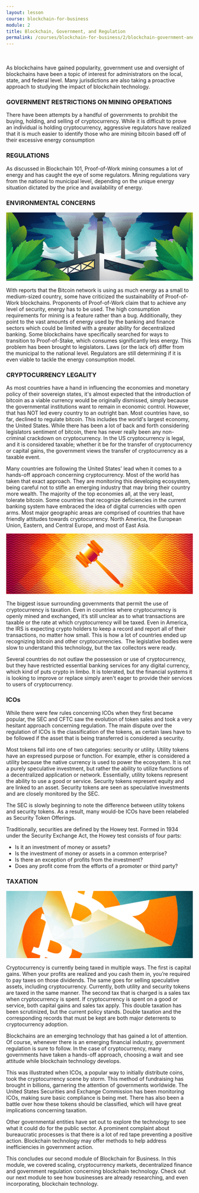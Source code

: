 ```yaml
---
layout: lesson
course: blockchain-for-business
module: 2
title: Blockchain, Government, and Regulation
permalink: /courses/blockchain-for-business/2/blockchain-government-and-regulation
---
```


<br>
<br>
<span class="openingParagraph">As blockchains have gained popularity, government use and oversight of blockchains have been a topic of interest for administrators on the local, state, and federal level. Many jurisdictions are also taking a proactive approach to studying the impact of blockchain technology.</span>
<h3>GOVERNMENT RESTRICTIONS ON MINING OPERATIONS</h3>

<span style="font-weight: 400;">There have been attempts by a handful of governments to prohibit the buying, holding, and selling of cryptocurrency. While it is difficult to prove an individual is holding cryptocurrency, aggressive regulators have realized that it is much easier to identify those who are mining bitcoin based off of their excessive energy consumption</span>

<h3>REGULATIONS</h3>

<span style="font-weight: 400;">As discussed in Blockchain 101, Proof-of-Work mining consumes a lot of energy and has caught the eye of some regulators. Mining regulations vary from the national to municipal level, depending on the unique energy situation dictated by the price and availability of energy. </span>

<h3>ENVIRONMENTAL CONCERNS</h3>

<img src="/assets/img/courses/blockchain-for-business/Environmental-01.png" />

<span style="font-weight: 400;">With reports that the Bitcoin network is using as much energy as a small to medium-sized country, some have criticized the sustainability of Proof-of-Work blockchains. </span><span style="font-weight: 400;">Proponents of Proof-of-Work claim that to achieve any level of security, energy has to be used. The high consumption requirements for mining is a feature rather than a bug. Additionally, they point to the vast amounts of energy used by the banking and finance sectors which could be limited with a greater ability for decentralized banking. </span><span style="font-weight: 400;">Some blockchains have specifically searched for ways to transition to Proof-of-Stake, which consumes significantly less energy. </span><span style="font-weight: 400;">This problem has been brought to legislators. Laws (or the lack of) differ from the municipal to the national level. Regulators are still determining if it is even viable to tackle the energy consumption model.</span>

<h3>CRYPTOCURRENCY LEGALITY</h3>

<span style="font-weight: 400;">As most countries have a hand in influencing the economies and monetary policy of their sovereign states, it's almost expected that the introduction of bitcoin as a viable currency would be originally dismissed, simply because the governmental institutions want to remain in economic control. However, that has NOT led every country to an outright ban. Most countries have, so far, declined to regulate bitcoin. </span><span style="font-weight: 400;">This includes the world's largest economy, the United States. While there has been a lot of back and forth considering legislators sentiment of bitcoin, there has never really been any non-criminal crackdown on cryptocurrency. In the US cryptocurrency is legal, and it is considered taxable; whether it be for the transfer of cryptocurrency or capital gains, the government views the transfer of cryptocurrency as a taxable event. </span>

<span style="font-weight: 400;">Many countries are following the United States' lead when it comes to a hands-off approach concerning cryptocurrency. Most of the world has taken that exact approach. They are monitoring this developing ecosystem, being careful not to stifle an emerging industry that may bring their country more wealth. </span><span style="font-weight: 400;">The majority of the top economies all, at the very least, tolerate bitcoin. Some countries that recognize deficiencies in the current banking system have embraced the idea of digital currencies with open arms. Most major geographic areas are comprised of countries that have friendly attitudes towards cryptocurrency. North America, the European Union, Eastern, and Central Europe, and most of East Asia.</span>

<img src="/assets/img/courses/blockchain-for-business/Legality-01.png" />

<span style="font-weight: 400;">The biggest issue surrounding governments that permit the use of cryptocurrency is taxation. Even in countries where cryptocurrency is openly mined and exchanged, it’s still unclear as to what transactions are taxable or the rate at which cryptocurrency will be taxed. </span><span style="font-weight: 400;">Even in America, the IRS is expecting crypto holders to keep a record and report all of their transactions, no matter how small. </span><span style="font-weight: 400;">This is how a lot of countries ended up recognizing bitcoin and other cryptocurrencies.  The legislative bodies were slow to understand this technology, but the tax collectors were ready.  </span>

<span style="font-weight: 400;">Several countries do not outlaw the possession or use of cryptocurrency, but they have restricted essential banking services for any digital currency, which kind of puts crypto in limbo. It is tolerated, but the financial systems it is looking to improve or replace simply aren't eager to provide their services to users of cryptocurrency.</span>

<h3>ICOs</h3>

<span style="font-weight: 400;">While there were few rules concerning ICOs when they first became popular, the SEC and CFTC saw the evolution of token sales and took a very hesitant approach concerning regulation. The main dispute over the regulation of ICOs is the classification of the tokens, as certain laws have to be followed if the asset that is being transferred is considered a security.</span>

<span style="font-weight: 400;">Most tokens fall into one of two categories: security or utility. Utility tokens have an expressed purpose or function. For example, ether is considered a utility because the native currency is used to power the ecosystem. It is not a purely speculative investment, but rather the ability to utilize functions of a decentralized application or network. Essentially, utility tokens represent the ability to use a good or service. Security tokens represent equity and are linked to an asset. Security tokens are seen as speculative investments and are closely monitored by the SEC.</span>

<span style="font-weight: 400;">The SEC is slowly beginning to note the difference between utility tokens and security tokens. As a result, many would-be ICOs have been relabeled as Security Token Offerings.    </span>


<span style="font-weight: 400;">Traditionally, securities are defined by the Howey test. Formed in 1934 under the Security Exchange Act, the Howey test consists of four parts:</span>
<ul>
 	<li style="font-weight: 400;"><span style="font-weight: 400;">Is it an investment of money or assets?</span></li>
 	<li style="font-weight: 400;"><span style="font-weight: 400;">Is the investment of money or assets in a common enterprise?</span></li>
 	<li style="font-weight: 400;"><span style="font-weight: 400;">Is there an exception of profits from the investment?</span></li>
 	<li style="font-weight: 400;"><span style="font-weight: 400;">Does any profit come from the efforts of a promoter or third party?</span></li>
</ul>

<h3>TAXATION</h3>

<img src="/assets/img/courses/blockchain-for-business/Taxation-01.png" />

<span style="font-weight: 400;">Cryptocurrency is currently being taxed in multiple ways. The first is capital gains. When your profits are realized and you cash them in, you’re required to pay taxes on those dividends. The same goes for selling speculative assets, including cryptocurrency. Currently, both utility and security tokens are taxed in the same manner. </span><span style="font-weight: 400;">The second tax that is charged is a sales tax when cryptocurrency is spent. If cryptocurrency is spent on a good or service, both capital gains and sales tax apply. This double taxation has been scrutinized, but the current policy stands. Double taxation and the corresponding records that must be kept are both major deterrents to cryptocurrency adoption.</span>

<span style="font-weight: 400;">Blockchains are an emerging technology that has gained a lot of attention. Of course, whenever there is an emerging financial industry, government regulation is sure to follow. In the case of cryptocurrency, many governments have taken a hands-off approach, choosing a wait and see attitude while blockchain technology develops.</span>

<span style="font-weight: 400;">This was illustrated when ICOs, a popular way to initially distribute coins, took the cryptocurrency scene by storm. This method of fundraising has brought in billions, garnering the attention of governments worldwide. The United States Securities and Exchange Commission has been monitoring ICOs, making sure basic compliance is being met. There has also been a battle over how these tokens should be classified, which will have great implications concerning taxation.</span>

<span style="font-weight: 400;">Other governmental entities have set out to explore the technology to see what it could do for the public sector. A prominent complaint about bureaucratic processes is that there is a lot of red tape preventing a positive action. Blockchain technology may offer methods to help address inefficiencies in government action. </span>

This concludes our second module of Blockchain for Business. In this module, we covered scaling, cryptocurrency markets, decentralized finance and government regulation concerning blockchain technology. Check out our next module to see how businesses are already researching, and even incorporating, blockchain technology.

